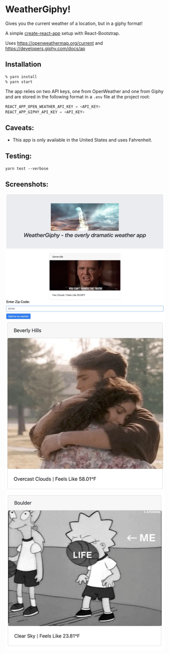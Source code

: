 # WeatherGiphy!

Gives you the current weather of a location, but in a giphy format!

A simple [create-react-app](CRA-README.md) setup with React-Bootstrap.

Uses https://openweathermap.org/current and https://developers.giphy.com/docs/ap

## Installation

```shell
% yarn install
% yarn start
```

The app relies on two API keys, one from OpenWeather and one from Giphy and are stored in the following format in a
`.env` file at the project root:

```javascript
REACT_APP_OPEN_WEATHER_API_KEY = <API_KEY>
REACT_APP_GIPHY_API_KEY = <API_KEY>
``` 

## Caveats:

- This app is only available in the United States and uses Fahrenheit.

## Testing:

`yarn test --verbose`

## Screenshots:
![Screenshot 1](./public/screenshots/weathergiphy_1.jpeg)
![Screenshot 2](./public/screenshots/weathergiphy_2.jpeg)
![Screenshot 3](./public/screenshots/weathergiphy_3.jpeg)
